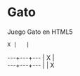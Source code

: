Gato
====

Juego Gato en HTML5

    X |   |   
   ---+---+---
      | X |   
   ---+---+---
      |   | X 

